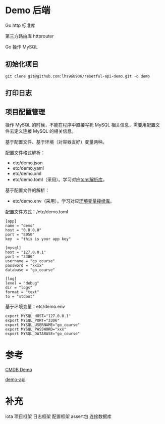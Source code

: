 # Demo 后端



Go http 标准库

第三方路由库 httprouter

Go 操作 MySQL



## 初始化项目

```shell
git clone git@github.com:lhs960906/resetful-api-demo.git -o demo
```



## 打印日志



## 项目配置管理

操作 MySQL 的时候，不能在程序中直接写死 MySQL 相关信息，需要用配置文件去定义连接 MySQL 的相关信息。

基于配置文件、基于环境（对容器友好）变量两种。

配置文件格式解析：

* etc/demo.json
* etc/demo.yaml
* etc/demo.xml
* etc/demo.toml（采用）。学习对应[toml解析库](https://github.com/BurntSushi/toml)。

基于配置文件的解析：

* etc/demo.env（采用）。学习对应[环境变量接续库](https://github.com/caarlos0/env)。



配置文件方式：/etc/demo.toml

```shell
[app]
name = "demo"
host = "0.0.0.0"
port = "8050"
key  = "this is your app key"

[mysql]
host = "127.0.0.1"
port = "3306"
username = "go_course"
password = "xxxx"
database = "go_course"

[log]
level = "debug"
dir = "logs"
format = "text"
to = "stdout"
```

基于环境变量：etc/demo.env

```shell
export MYSQL_HOST="127.0.0.1"
export MYSQL_PORT="3306"
export MYSQL_USERNAME="go_course"
export MYSQL_PASSWORD="xxx"
export MYSQL_DATABASE="go_course"
```



# 参考

[CMDB Demo](gitee.com/infraboard/go-course/blob)

[demo-api](https://gitee.com/infraboard/go-course/blob/master/day14/demo-api.md)



# 补充
iota
项目框架
日志框架
配置框架
assert包
连接数据库